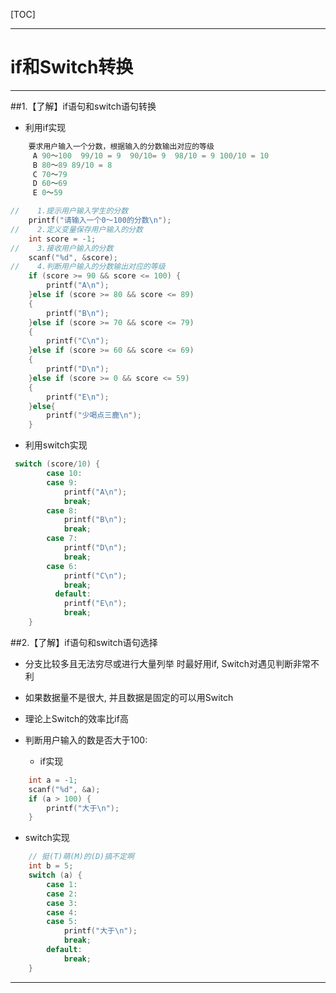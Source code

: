 [TOC]

---

# if和Switch转换

---

##1.【了解】if语句和switch语句转换

- 利用if实现
```c
    要求用户输入一个分数，根据输入的分数输出对应的等级
     A 90～100  99/10 = 9  90/10= 9  98/10 = 9 100/10 = 10
     B 80～89 89/10 = 8
     C 70～79
     D 60～69
     E 0～59
```
```c
//    1.提示用户输入学生的分数
    printf("请输入一个0～100的分数\n");
//    2.定义变量保存用户输入的分数
    int score = -1;
//    3.接收用户输入的分数
    scanf("%d", &score);
//    4.判断用户输入的分数输出对应的等级
    if (score >= 90 && score <= 100) {
        printf("A\n");
    }else if (score >= 80 && score <= 89)
    {
        printf("B\n");
    }else if (score >= 70 && score <= 79)
    {
        printf("C\n");
    }else if (score >= 60 && score <= 69)
    {
        printf("D\n");
    }else if (score >= 0 && score <= 59)
    {
        printf("E\n");
    }else{
        printf("少喝点三鹿\n");
    }
```

- 利用switch实现
```c
 switch (score/10) {
        case 10:
        case 9:
            printf("A\n");
            break;
        case 8:
            printf("B\n");
            break;
        case 7:
            printf("D\n");
            break;
        case 6:
            printf("C\n");
            break;
          default:
            printf("E\n");
            break;
    }
```

##2.【了解】if语句和switch语句选择

- 分支比较多且无法穷尽或进行大量列举 时最好用if, Switch对遇见判断非常不利
- 如果数据量不是很大, 并且数据是固定的可以用Switch
- 理论上Switch的效率比if高

- 判断用户输入的数是否大于100:
    + if实现
```c
    int a = -1;
    scanf("%d", &a);
    if (a > 100) {
        printf("大于\n");
    }
```
+ switch实现

```c
    // 挺(T)萌(M)的(D)搞不定啊
    int b = 5;
    switch (a) {
        case 1:
        case 2:
        case 3:
        case 4:
        case 5:
            printf("大于\n");
            break;
        default:
            break;
    }
```
---


